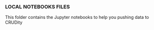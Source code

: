 ### LOCAL NOTEBOOKS FILES

This folder contains the Jupyter notebooks to help you pushing data to CRUDity